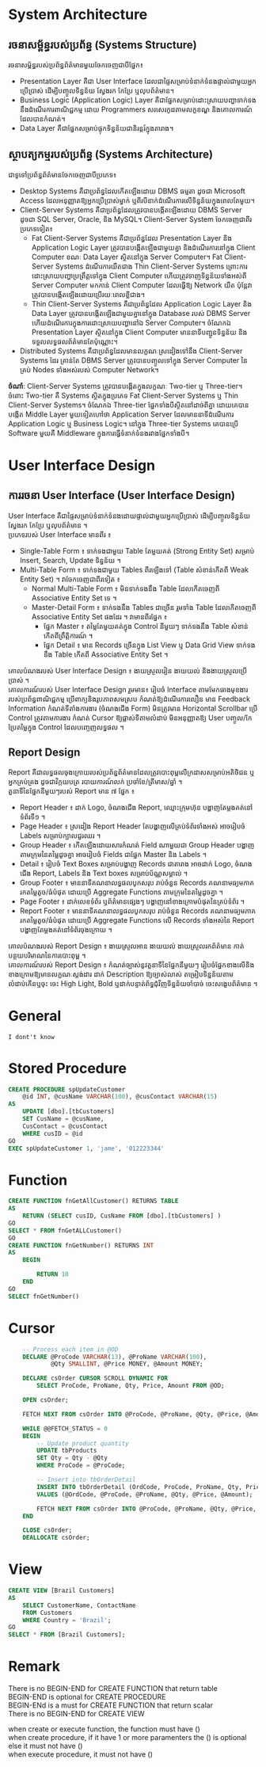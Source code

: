 # System Architecture
## រចនាសម្ព័ន្ធរបស់ប្រព័ន្ធ (Systems Structure)
រចនាសម្ព័ន្ធរបស់ប្រព័ន្ធព័ត៌មានមួយចែកចេញជាបីផ្នែក៖
- Presentation Layer គឺជា User Interface ដែលជាផ្ទៃសម្រាប់ទំនាក់ទំនងផ្ទាល់ជាមួយអ្នកប្រើប្រាស់ ដើម្បីបញ្ចូលទិន្នន័យ ស្វែងរក កែប្រែ ឬលុបព័ត៌មាន។
- Business Logic (Application Logic) Layer គឺជាផ្នែកសម្រាប់ដោះស្រាយបញ្ហាទាក់ទងនឹងដំណើរការពាណិជ្ជកម្ម ដោយ Programmers សរសេរកូដតាមលក្ខខណ្ឌ និងគោលការណ៍ដែលបានកំណត់។ 
- Data Layer គឺជាផ្នែកសម្រាប់ផ្ទុកទិន្នន័យជានិរន្តរ៍ក្នុងតារាង។
## ស្ថាបត្យកម្មរបស់ប្រព័ន្ធ (Systems Architecture)
ជាទូទៅប្រព័ន្ធព័ត៌មានចែកចេញជាបីប្រភេទ៖
- Desktop Systems គឺជាប្រព័ន្ធដែលកើតឡើងដោយ DBMS ធម្មតា ដូចជា Microsoft Access ដែលអនុញ្ញាតឱ្យអ្នកប្រើប្រាស់ម្នាក់ ឬពីរបីនាក់ដំណើរការលើទិន្នន័យក្នុងពេលតែមួយ។
- Client-Server Systems គឺជាប្រព័ន្ធដែលត្រូវបានបង្កើតឡើងដោយ DBMS Server ដូចជា SQL Server, Oracle, និង MySQL។  Client-Server System ចែកចេញជាពីរប្រភេទទៀត៖
  - Fat Client-Server Systems គឺជាប្រព័ន្ធដែល Presentation Layer និង Application Logic Layer ត្រូវបានបង្កើតឡើងជាមួយគ្នា និងដំណើរការនៅក្នុង Client Computer ខណៈ Data Layer ស្ថិតនៅក្នុង Server Computer។ Fat Client-Server Systems ដំណើរការយឺតជាង Thin Client-Server Systems ព្រោះការដោះស្រាយបញ្ហាប្រព្រឹត្តទៅក្នុង Client Computer ហើយត្រូវទាញទិន្នន័យទាំងអស់ពី Server Computer មកកាន់ Client Computer ដែលធ្វើឱ្យ Network យឺត ប៉ុន្តែវាត្រូវបានបង្កើតឡើងដោយប្រើរយៈពេលខ្លីជាង។
  - Thin Client-Server Systems គឺជាប្រព័ន្ធដែល Application Logic Layer និង Data Layer ត្រូវបានបង្កើតឡើងជាមួយគ្នានៅក្នុង Database របស់ DBMS Server ហើយដំណើរការក្នុងការដោះស្រាយបញ្ហានៅឯ Server Computer។ ចំណែកឯ Presentation Layer ស្ថិតនៅក្នុង Client Computer មាននាទីបញ្ជូនទិន្នន័យ និងទទួលលទ្ធផលព័ត៌មានតែប៉ុណ្ណោះ។
- Distributed Systems គឺជាប្រព័ន្ធដែលមានលក្ខណៈស្រដៀងទៅនឹង Client-Server Systems ដែរ គ្រាន់តែ DBMS Server ត្រូវបានបញ្ចូលទៅក្នុង Server Computer នៃគ្រប់ Nodes ទាំងអស់របស់ Computer Network។

**ចំណាំ**: Client-Server Systems ត្រូវបានបង្កើតក្នុងលក្ខណៈ Two-tier ឬ Three-tier។ ចំពោះ Two-tier គឺ Systems ស្ថិតក្នុងប្រភេទ Fat Client-Server Systems ឬ Thin Client-Server Systems។ ចំណែកឯ Three-tier ផ្នែកទាំងបីស្ថិតនៅដាច់ពីគ្នា ដោយគេបានបង្កើត Middle Layer មួយទៀតហៅថា Application Server ដែលមាននាទីដំណើរការ Application Logic ឬ Business Logic។ នៅក្នុង Three-tier Systems គេបានប្រើ Software មួយគឺ Middleware ក្នុងការធ្វើទំនាក់ទំនងរវាងផ្នែកទាំងបី។
# User Interface Design
## ការរចនា User Interface (User Interface Design)
User Interface គឺជាផ្ទៃសម្រាប់ទំនាក់ទំនងដោយផ្ទាល់ជាមួយអ្នកប្រើប្រាស់ ដើម្បីបញ្ចូលទិន្នន័យ ស្វែងរក កែប្រែ ឬលុបព័ត៌មាន ។  
ប្រភេទរបស់ User Interface មានពីរ ៖
- Single-Table Form ៖ ទាក់ទងជាមួយ Table តែមួយគត់ (Strong Entity Set) សម្រាប់ Insert, Search, Update ទិន្នន័យ ។
- Multi-Table Form ៖ ទាក់ទងជាមួយ Tables ពីរឡើងទៅ (Table សំខាន់កើតពី Weak Entity Set) ។ វាចែកចេញជាពីរទៀត ៖
  - Normal Multi-Table Form ៖ មិនទាក់ទងនឹង Table ដែលកើតចេញពី Associative Entity Set ទេ ។
  - Master-Detail Form ៖ ទាក់ទងនឹង Tables ជាច្រើន រួមទាំង Table ដែលកើតចេញពី Associative Entity Set ផងដែរ ។ វាមានពីរផ្នែក ៖
    - ផ្នែក Master ៖ តម្លៃតែមួយគត់ក្នុង Control នីមួយៗ ទាក់ទងនឹង Table សំខាន់កើតពីព្រឹត្តិការណ៍ ។
    - ផ្នែក Detail ៖ មាន Records ច្រើនក្នុង List View ឬ Data Grid View ទាក់ទងនឹង Table កើតពី Associative Entity Set ។  

គោលបំណងរបស់ User Interface Design ៖ ងាយស្រួលរៀន ងាយយល់ និងងាយស្រួលប្រើប្រាស់ ។  
គោលការណ៍របស់ User Interface Design រួមមាន៖ រៀបចំ Interface តាមមែកធាងមុខងាររបស់ប្រព័ន្ធពាណិជ្ជកម្ម ប្រើពាក្យនិងរូបភាពសមស្រប កំណត់ឱ្យដំណើរការលឿន មាន Feedback Information កំណត់ទីតាំងការងារ (ចំណងជើង Form) មិនត្រូវមាន Horizontal Scrollbar ប្រើ Control ត្រូវតាមការងារ កំណត់ Cursor ឱ្យផ្លាស់ទីតាមលំដាប់ មិនអនុញ្ញាតឱ្យ User បញ្ចូល/កែប្រែតម្លៃក្នុង Control ដែលបញ្ចេញលទ្ធផល ។
## Report Design
Report គឺជាលទ្ធផលចុងក្រោយរបស់ប្រព័ន្ធព័ត៌មានដែលត្រូវបោះពុម្ពលើក្រដាសសម្រាប់អតិថិជន ឬអ្នកគ្រប់គ្រង ដូចជាវិក្កយបត្រ របាយការណ៍លក់ ប្រចាំខែ/ត្រីមាស/ឆ្នាំ ។  
តួនាទីនៃផ្នែកនីមួយៗរបស់ Report មាន ៧ ផ្នែក ៖
- Report Header ៖ ដាក់ Logo, ចំណងជើង Report, ឈ្មោះក្រុមហ៊ុន បង្ហាញតែម្ដងគត់នៅទំព័រទី១ ។
- Page Header ៖ ស្រដៀង Report Header តែបង្ហាញលើគ្រប់ទំព័រទាំងអស់ អាចរៀបចំ Labels សម្រាប់ក្បាលជួរឈរ ។
- Group Header ៖ កើតឡើងដោយសារកំណត់ Field ណាមួយជា Group Header បង្ហាញតាមក្រុមនៃតម្លៃដូចគ្នា អាចរៀបចំ Fields ជាផ្នែក Master និង Labels ។
- Detail ៖ រៀបចំ Text Boxes សម្រាប់បង្ហាញ Records ជាតារាង អាចដាក់ Logo, ចំណងជើង Report, Labels និង Text boxes សម្រាប់ប័ណ្ណសម្គាល់ ។
- Group Footer ៖ មាននាទីគណនាលទ្ធផលបូកសរុប រាប់ចំនួន Records គណនាមធ្យមភាគ រកតម្លៃតូច/ធំបំផុត ដោយប្រើ Aggregate Functions តាមក្រុមនៃតម្លៃដូចគ្នា ។
- Page Footer ៖ ដាក់លេខទំព័រ ឬព័ត៌មានផ្សេងៗ បង្ហាញនៅខាងក្រោមបំផុតនៃគ្រប់ទំព័រ ។
- Report Footer ៖ មាននាទីគណនាលទ្ធផលបូកសរុប រាប់ចំនួន Records គណនាមធ្យមភាគ រកតម្លៃតូច/ធំបំផុត ដោយប្រើ Aggregate Functions លើ Records ទាំងអស់នៃ Report បង្ហាញតែម្ដងគត់នៅទំព័រចុងក្រោយ ។

គោលបំណងរបស់ Report Design ៖ ងាយស្រួលអាន ងាយយល់ ងាយស្រួលរកព័ត៌មាន កាត់បន្ថយបរិមាណនៃការបោះពុម្ព ។  
គោលការណ៍របស់ Report Design ៖ កំណត់ច្បាស់នូវតួនាទីនៃផ្នែកនីមួយៗ រៀបចំផ្នែកខាងលើនិងខាងក្រោមឱ្យមានលក្ខណៈស្តង់ដារ ដាក់ Description ឱ្យច្បាស់លាស់ តម្រៀបទិន្នន័យតាមលំដាប់កើនឬចុះ ចេះ High Light, Bold ឬដាក់បន្ទាត់ព័ទ្ធជុំវិញទិន្នន័យចាំបាច់ ចេះសង្ខេបព័ត៌មាន ។

# General
```
I dont't know
```
# Stored Procedure
```sql
CREATE PROCEDURE spUpdateCustomer
    @id INT, @cusName VARCHAR(100), @cusContact VARCHAR(15)
AS
    UPDATE [dbo].[tbCustomers]
    SET CusName = @cusName,
    CusContact = @cusContact
    WHERE cusID = @id
GO
EXEC spUpdateCustomer 1, 'jame', '012223344'
```
# Function
```sql
CREATE FUNCTION fnGetAllCustomer() RETURNS TABLE
AS 
    RETURN (SELECT cusID, CusName FROM [dbo].[tbCustomers] )
GO
SELECT * FROM fnGetALLCustomer()
GO
CREATE FUNCTION fnGetNumber() RETURNS INT 
AS
    BEGIN

        RETURN 10
    END
GO
SELECT fnGetNumber()
```
# Cursor
```sql
    -- Process each item in @OD
    DECLARE @ProCode VARCHAR(13), @ProName VARCHAR(100),
            @Qty SMALLINT, @Price MONEY, @Amount MONEY;

    DECLARE csOrder CURSOR SCROLL DYNAMIC FOR 
        SELECT ProCode, ProName, Qty, Price, Amount FROM @OD;

    OPEN csOrder;

    FETCH NEXT FROM csOrder INTO @ProCode, @ProName, @Qty, @Price, @Amount;

    WHILE @@FETCH_STATUS = 0
    BEGIN
        -- Update product quantity
        UPDATE tbProducts
        SET Qty = Qty - @Qty
        WHERE ProCode = @ProCode;

        -- Insert into tbOrderDetail
        INSERT INTO tbOrderDetail (OrdCode, ProCode, ProName, Qty, Price, Amount)
        VALUES (@OrdCode, @ProCode, @ProName, @Qty, @Price, @Amount);

        FETCH NEXT FROM csOrder INTO @ProCode, @ProName, @Qty, @Price, @Amount;
    END

    CLOSE csOrder;
    DEALLOCATE csOrder;
```
# View
```sql
CREATE VIEW [Brazil Customers] 
AS
    SELECT CustomerName, ContactName
    FROM Customers
    WHERE Country = 'Brazil';
GO
SELECT * FROM [Brazil Customers];
```
# Remark
There is no BEGIN-END for CREATE FUNCTION that return table  
BEGIN-END is optional for CREATE PROCEDURE  
BEGIN-ENd is a must for CREATE FUNCTION that return scalar  
There is no BEGIN-END for CREATE VIEW

when create or execute function, the function must have ()  
when create procedure, if it have 1 or more paramenters the () is optional else it must not have ()  
when execute procedure, it must not have ()  
